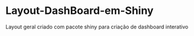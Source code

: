# Layout-DashBoard-em-Shiny
Layout geral criado com pacote shiny para criação de dashboard interativo
